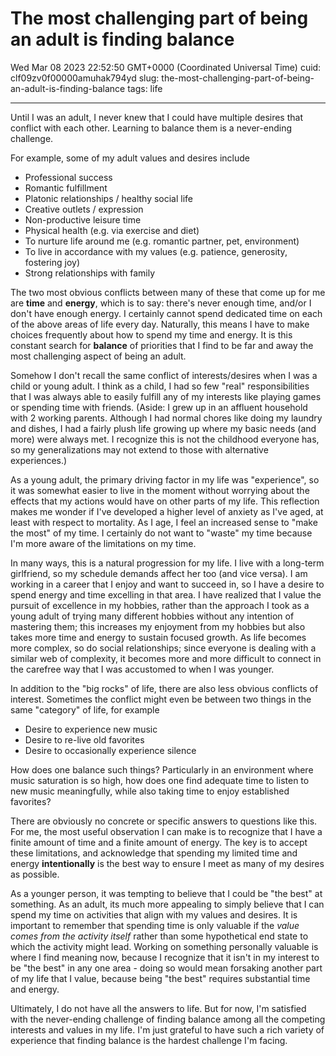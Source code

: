# The most challenging part of being an adult is finding balance

Wed Mar 08 2023 22:52:50 GMT+0000 (Coordinated Universal Time)
cuid: clf09zv0f00000amuhak794yd
slug: the-most-challenging-part-of-being-an-adult-is-finding-balance
tags: life

---

Until I was an adult, I never knew that I could have multiple desires that conflict with each other. Learning to balance them is a never-ending challenge.

For example, some of my adult values and desires include

- Professional success
- Romantic fulfillment
- Platonic relationships / healthy social life
- Creative outlets / expression
- Non-productive leisure time
- Physical health (e.g. via exercise and diet)
- To nurture life around me (e.g. romantic partner, pet, environment)
- To live in accordance with my values (e.g. patience, generosity, fostering joy)
- Strong relationships with family

The two most obvious conflicts between many of these that come up for me are **time** and **energy**, which is to say: there's never enough time, and/or I don't have enough energy. I certainly cannot spend dedicated time on each of the above areas of life every day. Naturally, this means I have to make choices frequently about how to spend my time and energy. It is this constant search for **balance** of priorities that I find to be far and away the most challenging aspect of being an adult.

Somehow I don't recall the same conflict of interests/desires when I was a child or young adult. I think as a child, I had so few "real" responsibilities that I was always able to easily fulfill any of my interests like playing games or spending time with friends. (Aside: I grew up in an affluent household with 2 working parents. Although I had normal chores like doing my laundry and dishes, I had a fairly plush life growing up where my basic needs (and more) were always met. I recognize this is not the childhood everyone has, so my generalizations may not extend to those with alternative experiences.)

As a young adult, the primary driving factor in my life was "experience", so it was somewhat easier to live in the moment without worrying about the effects that my actions would have on other parts of my life. This reflection makes me wonder if I've developed a higher level of anxiety as I've aged, at least with respect to mortality. As I age, I feel an increased sense to "make the most" of my time. I certainly do not want to "waste" my time because I'm more aware of the limitations on my time.

In many ways, this is a natural progression for my life. I live with a long-term girlfriend, so my schedule demands affect her too (and vice versa). I am working in a career that I enjoy and want to succeed in, so I have a desire to spend energy and time excelling in that area. I have realized that I value the pursuit of excellence in my hobbies, rather than the approach I took as a young adult of trying many different hobbies without any intention of mastering them; this increases my enjoyment from my hobbies but also takes more time and energy to sustain focused growth. As life becomes more complex, so do social relationships; since everyone is dealing with a similar web of complexity, it becomes more and more difficult to connect in the carefree way that I was accustomed to when I was younger.

In addition to the "big rocks" of life, there are also less obvious conflicts of interest. Sometimes the conflict might even be between two things in the same "category" of life, for example

- Desire to experience new music
- Desire to re-live old favorites
- Desire to occasionally experience silence

How does one balance such things? Particularly in an environment where music saturation is so high, how does one find adequate time to listen to new music meaningfully, while also taking time to enjoy established favorites?

There are obviously no concrete or specific answers to questions like this. For me, the most useful observation I can make is to recognize that I have a finite amount of time and a finite amount of energy. The key is to accept these limitations, and acknowledge that spending my limited time and energy **intentionally** is the best way to ensure I meet as many of my desires as possible.

As a younger person, it was tempting to believe that I could be "the best" at something. As an adult, its much more appealing to simply believe that I can spend my time on activities that align with my values and desires. It is important to remember that spending time is only valuable if the _value comes from the activity itself_ rather than some hypothetical end state to which the activity might lead. Working on something personally valuable is where I find meaning now, because I recognize that it isn't in my interest to be "the best" in any one area - doing so would mean forsaking another part of my life that I value, because being "the best" requires substantial time and energy.

Ultimately, I do not have all the answers to life. But for now, I'm satisfied with the never-ending challenge of finding balance among all the competing interests and values in my life. I'm just grateful to have such a rich variety of experience that finding balance is the hardest challenge I'm facing.
